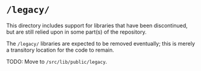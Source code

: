 # `/legacy/`

This directory includes support for libraries that have been discontinued, but are still relied upon in some part(s) of the repository.

The `/legacy/` libraries are expected to be removed eventually; this is merely a transitory location for the code to remain.

TODO: Move to `/src/lib/public/legacy`.
